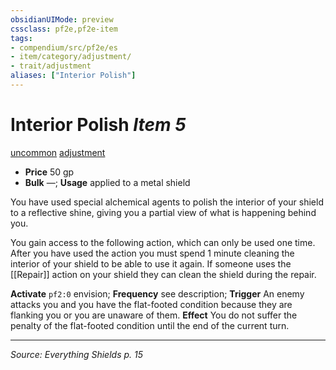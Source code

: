 ```yaml
---
obsidianUIMode: preview
cssclass: pf2e,pf2e-item
tags:
- compendium/src/pf2e/es
- item/category/adjustment/
- trait/adjustment
aliases: ["Interior Polish"]
---
```

# Interior Polish *Item 5*  
[uncommon](uncommon.md) [adjustment](adjustment-lotgb.md)  

- **Price** 50 gp
- **Bulk** —; **Usage** applied to a metal shield

You have used special alchemical agents to polish the interior of your shield to a reflective shine, giving you a partial view of what is happening behind you.

You gain access to the following action, which can only be used one time. After you have used the action you must spend 1 minute cleaning the interior of your shield to be able to use it again. If someone uses the [[Repair]] action on your shield they can clean the shield during the repair.

**Activate** `pf2:0` envision; **Frequency** see description; **Trigger** An enemy attacks you and you have the flat-footed condition because they are flanking you or you are unaware of them. **Effect** You do not suffer the penalty of the flat-footed condition until the end of the current turn.

---
*Source: Everything Shields p. 15*